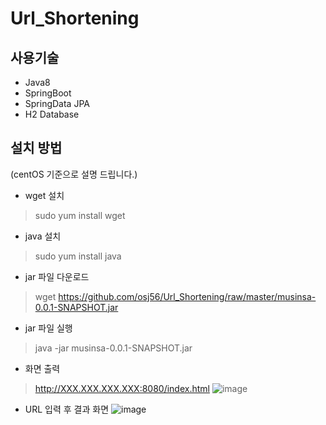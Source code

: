 # Url_Shortening
## 사용기술
- Java8
- SpringBoot
- SpringData JPA
- H2 Database

## 설치 방법

(centOS 기준으로 설명 드립니다.)

* wget 설치
> sudo yum install wget

* java 설치
> sudo yum install java

* jar 파일 다운로드
> wget https://github.com/osj56/Url_Shortening/raw/master/musinsa-0.0.1-SNAPSHOT.jar

* jar 파일 실행
> java -jar musinsa-0.0.1-SNAPSHOT.jar

* 화면 출력
> http://XXX.XXX.XXX.XXX:8080/index.html
![image](https://user-images.githubusercontent.com/29247638/115996964-4f9e4680-a61c-11eb-9205-c245b32aa082.png)


* URL 입력 후 결과 화면
![image](https://user-images.githubusercontent.com/29247638/115997259-7e68ec80-a61d-11eb-9d6d-2e8096bb5219.png)

